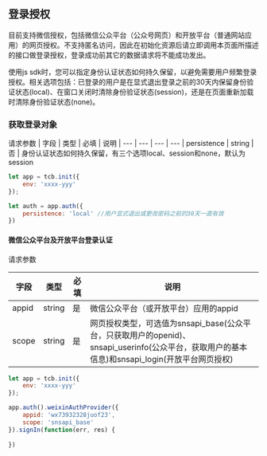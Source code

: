 ## 登录授权

目前支持微信授权，包括微信公众平台（公众号网页）和开放平台（普通网站应用）的网页授权。不支持匿名访问，因此在初始化资源后请立即调用本页面所描述的接口做登录授权，登录成功前其它的数据请求将不能成功发出。

使用js sdk时，您可以指定身份认证状态如何持久保留，以避免需要用户频繁登录授权。相关选项包括：已登录的用户是在显式退出登录之前的30天内保留身份验证状态(local)、在窗口关闭时清除身份验证状态(session)，还是在页面重新加载时清除身份验证状态(none)。

### 获取登录对象
请求参数
| 字段 | 类型 | 必填 | 说明
| --- | --- | --- | ---
| persistence | string | 否 | 身份认证状态如何持久保留，有三个选项local、session和none，默认为session

```js
let app = tcb.init({
    env: 'xxxx-yyy'
});

let auth = app.auth({
    persistence: 'local' //用户显式退出或更改密码之前的30天一直有效
})
```

#### 微信公众平台及开放平台登录认证
请求参数

| 字段 | 类型 | 必填 | 说明
| --- | --- | --- | ---
| appid | string | 是 | 微信公众平台（或开放平台）应用的appid
| scope | string | 是 | 网页授权类型，可选值为snsapi_base(公众平台，只获取用户的openid)、snsapi_userinfo(公众平台，获取用户的基本信息)和snsapi_login(开放平台网页授权)

```javascript
let app = tcb.init({
    env: 'xxxx-yyy'
});

app.auth().weixinAuthProvider({
    appid: 'wx73932328juof23',
    scope: 'snsapi_base'
}).signIn(function(err, res) {
    
})
```
